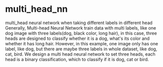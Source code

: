 # multi_head_nn
multi_head neural network when taking different labels in different head
Generally, Multi-head Neural Network train data with multi labels, like one dog image with three labels(dog, black color, long hair), in this case, three heads are designed to classify whether it is a dog, what's its color and whether it has long hair. However, in this example, one image only has one label, like dog, but there are maybe three labels in whole dataset, like dog, cat, bird. We design a multi head neural network to set three heads, each head is a binary classification, which to classify if it is dog, cat or bird. 
